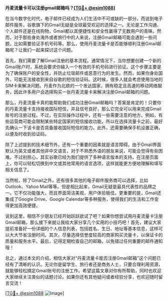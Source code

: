**丹麦流量卡可以注册gmail邮箱吗？[[TG💪+ @esim1088](https://t.me/s/esim1088)]**

在当今数字化时代，电子邮件已经成为人们生活中不可或缺的一部分。而说到电子邮件服务，谷歌旗下的Gmail无疑是全球最受欢迎的选择之一。无论是工作沟通、个人邮件还是在线购物，Gmail都以其便捷性和安全性赢得了无数用户的青睐。然而，对于那些身处海外或者旅行中的人来说，注册Gmail邮箱可能会遇到一些问题，比如需要验证手机号码等。那么，使用丹麦流量卡是否能够顺利注册Gmail邮箱呢？让我们一起来探讨这个问题。

首先，我们需要了解Gmail注册的基本流程。通常情况下，当你想要创建一个新的Gmail账户时，系统会要求你输入一个有效的手机号码进行验证。这个步骤主要是为了确保账户的安全性，并防止垃圾邮件或恶意行为的发生。然而，如果你身处国外，可能无法接收到来自谷歌的短信验证码。这时候，很多人就会考虑使用当地的SIM卡来解决问题。丹麦作为北欧的一个发达国家，拥有稳定且高速的移动网络服务，因此许多用户会选择购买一张丹麦流量卡来解决注册Gmail邮箱的问题。

那么，丹麦流量卡真的能帮助我们成功注册Gmail邮箱吗？答案是肯定的！只要你的丹麦流量卡支持接收国际短信，并且信号良好，那么它完全可以用来完成Gmail账号的注册过程。不过，在实际操作过程中，还有一些需要注意的地方。例如，有些运营商可能会限制某些特定国家的短信接收功能，所以在选择流量卡之前，最好先确认一下该卡是否具备接收国际短信的能力。此外，还需要确保手机设置正确，以便及时收到验证码。

除了上述提到的技术细节外，还有一个重要的因素就是语言障碍。由于Gmail界面默认为英文或者其他非中文语言，对于不熟悉外语的朋友来说，可能会觉得有些困难。不过别担心，其实谷歌已经为我们提供了多种语言版本的支持。在注册页面上，你可以轻松切换到中文或其他常用的语言选项，这样就能更方便地理解和填写相关信息了。

当然啦，除了Gmail之外，还有很多其他的电子邮件服务商可以选择，比如Outlook、Yahoo Mail等等。但是相比起来，Gmail无疑是最具代表性的品牌之一。它不仅功能强大，而且界面简洁美观，用户体验极佳。更重要的是，Gmail还集成了Google Drive、Google Calendar等多种服务，使得我们的生活和工作变得更加高效便捷。

说到这里，相信不少朋友已经开始跃跃欲试了吧？如果你想尝试用丹麦流量卡注册Gmail邮箱，那么接下来就让我给大家分享几个实用的小技巧吧！首先，建议大家提前准备好一份详细的个人信息列表，包括姓名、生日、地址等基本信息，这样可以大大节省注册时间。其次，尽量选择信誉度较高的商家购买流量卡，以保证卡的质量和服务水平。最后，记得定期检查自己的邮箱，以免错过任何重要的邮件通知哦！

总之，通过本文的介绍，相信大家对“丹麦流量卡能否注册Gmail邮箱”这个问题已经有了清晰的认识。无论你是留学生、旅行者还是商务人士，只要合理利用资源，就能够轻松搞定Gmail账号的注册工作。希望这篇文章对你有所帮助，同时也欢迎大家继续关注类似的话题讨论。如果你还有其他疑问或者经验分享，也欢迎随时留言交流！

[[TG💪+ @esim1088](https://t.me/s/esim1088) ![Image](https://i.postimg.cc/4NQfJmqS/Snipaste-2025-05-13-00-14-12.png)]